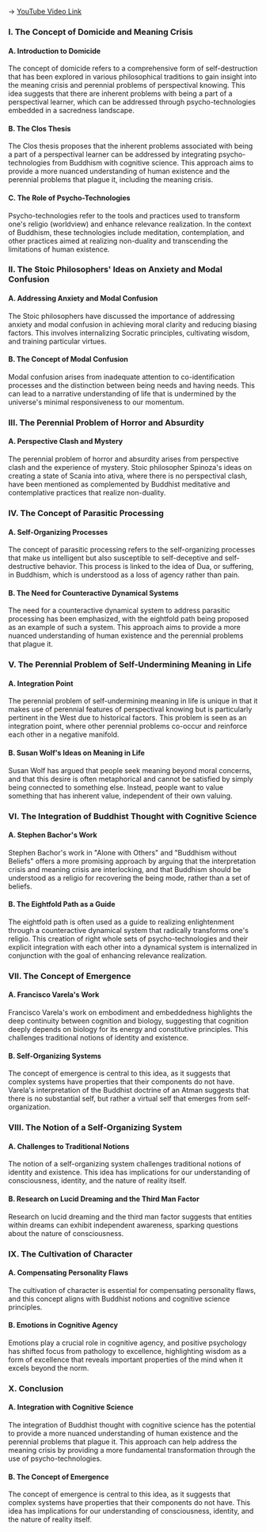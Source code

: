 -> [YouTube Video Link](https://www.youtube.com/watch?v=NdZpGB9xPVQ&list=PLwzqpDoZ6TCKqhjfiXmgxtPB1LLBrBvKd&index=11&pp=iAQB)

### I. The Concept of Domicide and Meaning Crisis
#### A. Introduction to Domicide

The concept of domicide refers to a comprehensive form of self-destruction that has been explored in various philosophical traditions to gain insight into the meaning crisis and perennial problems of perspectival knowing. This idea suggests that there are inherent problems with being a part of a perspectival learner, which can be addressed through psycho-technologies embedded in a sacredness landscape.

#### B. The Clos Thesis

The Clos thesis proposes that the inherent problems associated with being a part of a perspectival learner can be addressed by integrating psycho-technologies from Buddhism with cognitive science. This approach aims to provide a more nuanced understanding of human existence and the perennial problems that plague it, including the meaning crisis.

#### C. The Role of Psycho-Technologies

Psycho-technologies refer to the tools and practices used to transform one's religio (worldview) and enhance relevance realization. In the context of Buddhism, these technologies include meditation, contemplation, and other practices aimed at realizing non-duality and transcending the limitations of human existence.

### II. The Stoic Philosophers' Ideas on Anxiety and Modal Confusion
#### A. Addressing Anxiety and Modal Confusion

The Stoic philosophers have discussed the importance of addressing anxiety and modal confusion in achieving moral clarity and reducing biasing factors. This involves internalizing Socratic principles, cultivating wisdom, and training particular virtues.

#### B. The Concept of Modal Confusion

Modal confusion arises from inadequate attention to co-identification processes and the distinction between being needs and having needs. This can lead to a narrative understanding of life that is undermined by the universe's minimal responsiveness to our momentum.

### III. The Perennial Problem of Horror and Absurdity
#### A. Perspective Clash and Mystery

The perennial problem of horror and absurdity arises from perspective clash and the experience of mystery. Stoic philosopher Spinoza's ideas on creating a state of Scania into ativa, where there is no perspectival clash, have been mentioned as complemented by Buddhist meditative and contemplative practices that realize non-duality.

### IV. The Concept of Parasitic Processing
#### A. Self-Organizing Processes

The concept of parasitic processing refers to the self-organizing processes that make us intelligent but also susceptible to self-deceptive and self-destructive behavior. This process is linked to the idea of Dua, or suffering, in Buddhism, which is understood as a loss of agency rather than pain.

#### B. The Need for Counteractive Dynamical Systems

The need for a counteractive dynamical system to address parasitic processing has been emphasized, with the eightfold path being proposed as an example of such a system. This approach aims to provide a more nuanced understanding of human existence and the perennial problems that plague it.

### V. The Perennial Problem of Self-Undermining Meaning in Life
#### A. Integration Point

The perennial problem of self-undermining meaning in life is unique in that it makes use of perennial features of perspectival knowing but is particularly pertinent in the West due to historical factors. This problem is seen as an integration point, where other perennial problems co-occur and reinforce each other in a negative manifold.

#### B. Susan Wolf's Ideas on Meaning in Life

Susan Wolf has argued that people seek meaning beyond moral concerns, and that this desire is often metaphorical and cannot be satisfied by simply being connected to something else. Instead, people want to value something that has inherent value, independent of their own valuing.

### VI. The Integration of Buddhist Thought with Cognitive Science
#### A. Stephen Bachor's Work

Stephen Bachor's work in "Alone with Others" and "Buddhism without Beliefs" offers a more promising approach by arguing that the interpretation crisis and meaning crisis are interlocking, and that Buddhism should be understood as a religio for recovering the being mode, rather than a set of beliefs.

#### B. The Eightfold Path as a Guide

The eightfold path is often used as a guide to realizing enlightenment through a counteractive dynamical system that radically transforms one's religio. This creation of right whole sets of psycho-technologies and their explicit integration with each other into a dynamical system is internalized in conjunction with the goal of enhancing relevance realization.

### VII. The Concept of Emergence
#### A. Francisco Varela's Work

Francisco Varela's work on embodiment and embeddedness highlights the deep continuity between cognition and biology, suggesting that cognition deeply depends on biology for its energy and constitutive principles. This challenges traditional notions of identity and existence.

#### B. Self-Organizing Systems

The concept of emergence is central to this idea, as it suggests that complex systems have properties that their components do not have. Varela's interpretation of the Buddhist doctrine of an Atman suggests that there is no substantial self, but rather a virtual self that emerges from self-organization.

### VIII. The Notion of a Self-Organizing System
#### A. Challenges to Traditional Notions

The notion of a self-organizing system challenges traditional notions of identity and existence. This idea has implications for our understanding of consciousness, identity, and the nature of reality itself.

#### B. Research on Lucid Dreaming and the Third Man Factor

Research on lucid dreaming and the third man factor suggests that entities within dreams can exhibit independent awareness, sparking questions about the nature of consciousness.

### IX. The Cultivation of Character
#### A. Compensating Personality Flaws

The cultivation of character is essential for compensating personality flaws, and this concept aligns with Buddhist notions and cognitive science principles.

#### B. Emotions in Cognitive Agency

Emotions play a crucial role in cognitive agency, and positive psychology has shifted focus from pathology to excellence, highlighting wisdom as a form of excellence that reveals important properties of the mind when it excels beyond the norm.

### X. Conclusion
#### A. Integration with Cognitive Science

The integration of Buddhist thought with cognitive science has the potential to provide a more nuanced understanding of human existence and the perennial problems that plague it. This approach can help address the meaning crisis by providing a more fundamental transformation through the use of psycho-technologies.

#### B. The Concept of Emergence

The concept of emergence is central to this idea, as it suggests that complex systems have properties that their components do not have. This idea has implications for our understanding of consciousness, identity, and the nature of reality itself.